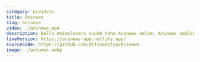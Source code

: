 ```yaml
---
category: projects
title: Aninews
slug: aninews
video: ./aninews.mp4
description: Hallo Animelovers sudah tahu Aninews belum, Aninews adalah aplikasi yang memberikan rating dan score pada anime dan manga, Aninews juga mencantumkan sinopsis dan informasi mengenai anime dan manga supaya Animelovers dapat dengan mudah mencari Anime dan Manga sesuai dengan selera masing masing.
liveVersion: https://aninews-app.netlify.app/
sourceCode: https://github.com/Alfinaditya/Aninews
image: ./aninews.webp
---
```

